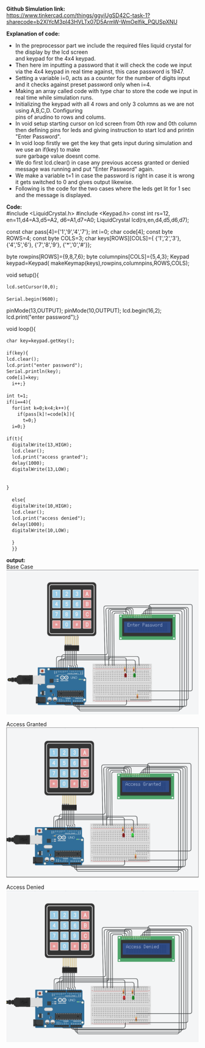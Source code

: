 **Github Simulation link:**    
https://www.tinkercad.com/things/ggyiUgSD42C-task-1?sharecode=b2XlYcM3pI43HVLTx07D5ArmW-WmOelfik_PQUSpXNU


**Explanation of code:**  
- In the preprocessor part we include the required files liquid crystal for the display by the lcd screen  
  and keypad for the 4x4 keypad.  
- Then here im inputting a password that it will check the code we input  
  via the 4x4 keypad in real time against, this case password is 1947.  
- Setting a variable i=0, acts as a counter for the number of digits input and it checks against preset password only when i=4.  
- Making an array called code with type char to store the code we input in real time while simulation runs.  
- Initializing the keypad with all 4 rows and only 3 columns as we are not using A,B,C,D. Configuring  
  pins of arudino to rows and colums.  
- In void setup starting cursor on lcd screen from 0th row and 0th column then defining pins for leds and giving instruction to start lcd and printin "Enter Password".  
- In void loop firstly we get the key that gets input during simulation and we use an if(key) to make  
  sure garbage value doesnt come.  
- We do first lcd.clear() in case any previous access granted or denied message was running and put "Enter Password" again.  
- We make a variable t=1 in case the password is right in case it is wrong it gets switched to 0 and gives output likewise.  
- Following is the code for the two cases where the leds get lit for 1 sec and the message is displayed.  




**Code:**    
#include <LiquidCrystal.h>
#include <Keypad.h>
const int rs=12, en=11,d4=A3,d5=A2, d6=A1,d7=A0;
LiquidCrystal lcd(rs,en,d4,d5,d6,d7);

const char  pass[4]={'1','9','4','7'};
int i=0;
char code[4];
const byte ROWS=4;
const byte COLS=3;
char keys[ROWS][COLS]={
  {'1','2','3'},
  {'4','5','6'},
  {'7','8','9'},
  {'*','0','#'}};
  
  byte rowpins[ROWS]={9,8,7,6};
  byte columnpins[COLS]={5,4,3};
Keypad keypad=Keypad( makeKeymap(keys),rowpins,columnpins,ROWS,COLS);
  
  void setup(){
    
    lcd.setCursor(0,0);
    
    Serial.begin(9600);
  pinMode(13,OUTPUT);
   pinMode(10,OUTPUT);
  lcd.begin(16,2);
  lcd.print("enter password");}

  void loop(){
   

    char key=keypad.getKey();

    if(key){
    lcd.clear();
    lcd.print("enter password");
    Serial.println(key);
    code[i]=key;
      i++;}
    
    int t=1;
    if(i==4){
      for(int k=0;k<4;k++){
        if(pass[k]!=code[k]){
          t=0;}
      i=0;}
          
    if(t){
      digitalWrite(13,HIGH);
      lcd.clear();
      lcd.print("access granted");
      delay(1000);
      digitalWrite(13,LOW);
     
      
    }
      
      else{
      digitalWrite(10,HIGH);
      lcd.clear();
      lcd.print("access denied");
      delay(1000);
      digitalWrite(10,LOW);
      
      }
      }}  

**output:**    
Base Case  
![alt text](image.png)

Access Granted  
![alt text](image-1.png)

Access Denied
![alt text](image-2.png)




